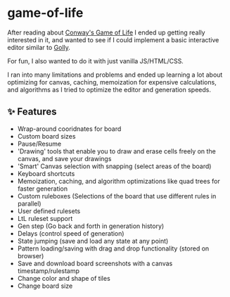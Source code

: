 # game-of-life
After reading about [Conway's Game of Life](https://en.wikipedia.org/wiki/Conway%27s_Game_of_Life) I ended up getting really interested in it, and wanted to see if I could implement a basic interactive editor similar to [Golly](https://golly.sourceforge.io/). 

For fun, I also wanted to do it with just vanilla JS/HTML/CSS.

I ran into many limitations and problems and ended up learning a lot about optimizing for canvas, caching, memoization for expensive calculations, and algorithms as I tried to optimize the editor and generation speeds.

## ✨ Features
- Wrap-around cooridnates for board
- Custom board sizes
- Pause/Resume
- 'Drawing' tools that enable you to draw and erase cells freely on the canvas, and save your drawings
- 'Smart' Canvas selection with snapping (select areas of the board)
- Keyboard shortcuts
- Memoization, caching, and algorithm optimizations like quad trees for faster generation
- Custom ruleboxes (Selections of the board that use different rules in parallel)
- User defined rulesets
- LtL ruleset support
- Gen step (Go back and forth in generation history)
- Delays (control speed of generation)
- State jumping (save and load any state at any point)
- Pattern loading/saving with drag and drop functionality (stored on browser)
- Save and download board screenshots with a canvas timestamp/rulestamp
- Change color and shape of tiles
- Change board size
